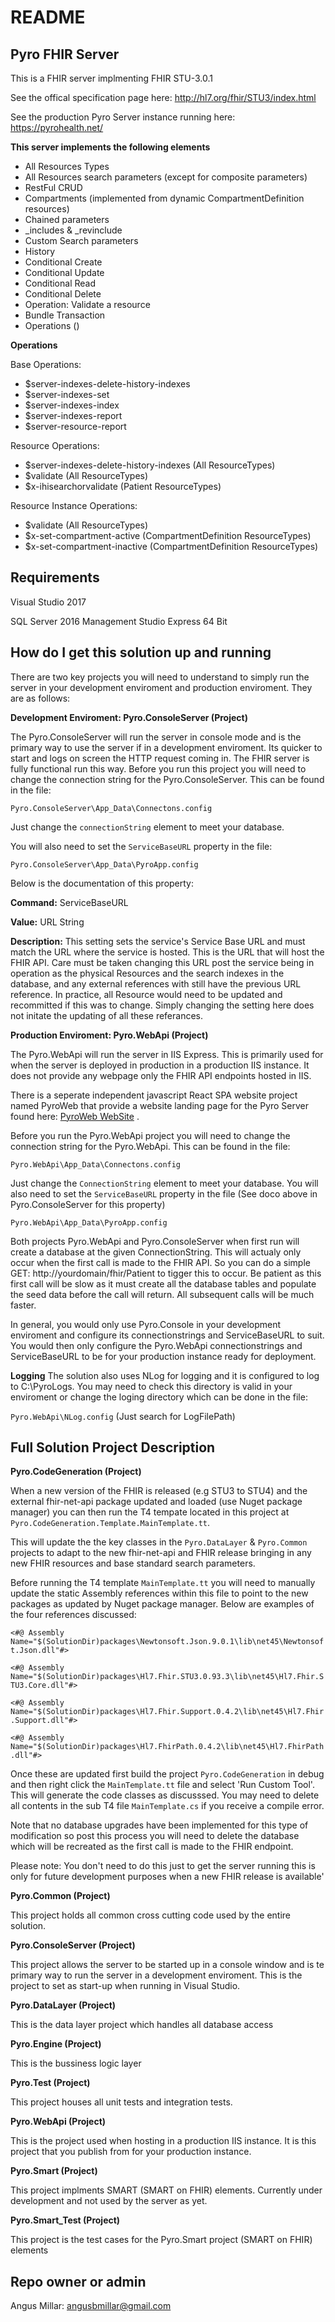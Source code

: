 # README #

## Pyro FHIR Server ##

This is a FHIR server implmenting FHIR STU-3.0.1

See the offical specification page here: http://hl7.org/fhir/STU3/index.html

See the production Pyro Server instance running here: https://pyrohealth.net/

**This server implements the following elements** 

* All Resources Types
* All Resources search parameters (except for composite parameters)
* RestFul CRUD
* Compartments (implemented from dynamic CompartmentDefinition resources)
* Chained parameters
* _includes & _revinclude
* Custom Search parameters
* History
* Conditional Create
* Conditional Update 
* Conditional Read 
* Conditional Delete  
* Operation: Validate a resource
* Bundle Transaction
* Operations ()

**Operations**

Base Operations:
* $server-indexes-delete-history-indexes    
* $server-indexes-set      
* $server-indexes-index      
* $server-indexes-report      
* $server-resource-report   

Resource Operations:
* $server-indexes-delete-history-indexes (All ResourceTypes)  
* $validate (All ResourceTypes)
* $x-ihisearchorvalidate (Patient ResourceTypes)

Resource Instance Operations:
* $validate (All ResourceTypes)
* $x-set-compartment-active (CompartmentDefinition ResourceTypes)
* $x-set-compartment-inactive (CompartmentDefinition ResourceTypes)



## Requirements ##

Visual Studio 2017

SQL Server 2016 Management Studio Express 64 Bit

## How do I get this solution up and running ##
There are two key projects you will need to understand to simply run the server in your development enviroment and production enviroment. They are as follows:

**Development Enviroment: Pyro.ConsoleServer (Project)**

The Pyro.ConsoleServer will run the server in console mode and is the primary way to use the server if in a development enviroment. Its quicker to start and logs on screen the HTTP request coming in. The FHIR server is fully functional run this way.
Before you run this project you will need to change the connection string for the Pyro.ConsoleServer. This can be found in the file:

`Pyro.ConsoleServer\App_Data\Connectons.config`

Just change the `connectionString` element to meet your database.

You will also need to set the `ServiceBaseURL` property in the file:

`Pyro.ConsoleServer\App_Data\PyroApp.config`

Below is the documentation of this property:

**Command:** ServiceBaseURL

**Value:** URL String

**Description:** This setting sets the service's Service Base URL and must match the URL where the service is hosted. This is the URL that will host the FHIR API. Care must be taken changing this URL post the service being in operation as the physical Resources and the search indexes in the database, and any external references with still have the previous URL reference. In practice, all Resource would need to be updated and recommitted if this was to change. 
Simply changing the setting here does not initate the updating of all these referances.

**Production Enviroment: Pyro.WebApi (Project)**

The Pyro.WebApi will run the server in IIS Express. This is primarily used for when the server is deployed in production in a production IIS instance. It does not provide any webpage only the FHIR API endpoints hosted in IIS. 

There is a seperate independent javascript React SPA website project named PyroWeb that provide a website landing page for the Pyro Server found here: [PyroWeb WebSite](https://bitbucket.org/angusmillar/pyro-web) .

Before you run the Pyro.WebApi project you will need to change the connection string for the Pyro.WebApi. This can be found in the file:

`Pyro.WebApi\App_Data\Connectons.config`

Just change the `ConnectionString` element to meet your database.
You will also need to set the `ServiceBaseURL` property in the file (See doco above in Pyro.ConsoleServer for this property)

`Pyro.WebApi\App_Data\PyroApp.config`

Both projects Pyro.WebApi and Pyro.ConsoleServer when first run will create a database at the given ConnectionString.
This will actualy only occur when the first call is made to the FHIR API. So you can do a simple GET: http://yourdomain/fhir/Patient to tigger this to occur.
Be patient as this first call will be slow as it must create all the database tables and populate the seed data before the call will return. All subsequent calls will be much faster.

In general, you would only use Pyro.Console in your development enviroment and configure its connectionstrings and ServiceBaseURL to suit. You would then only configure the Pyro.WebApi connectionstrings and ServiceBaseURL to be for your production instance ready for deployment. 

**Logging**
The solution also uses NLog for logging and it is configured to log to C:\PyroLogs. 
You may need to check this directory is valid in your enviroment or change the loging directory which can be done in the file:

`Pyro.WebApi\NLog.config` (Just search for LogFilePath)


## Full Solution Project Description ##

**Pyro.CodeGeneration (Project)**

When a new version of the FHIR is released (e.g STU3 to STU4) and the external fhir-net-api package 
updated and loaded (use Nuget package manager) you can then run the T4 tempate located in this project 
at `Pyro.CodeGeneration.Template.MainTemplate.tt`. 

This will update the the key classes in the `Pyro.DataLayer` & `Pyro.Common` projects to adapt to
the new fhir-net-api and FHIR release bringing in any new FHIR resources and base standard search 
parameters.

Before running the T4 template `MainTemplate.tt` you will need to manually update the static Assembly 
references within this file to point to the new packages as updated by Nuget package manager. 
Below are examples of the four references discussed: 

`<#@ Assembly Name="$(SolutionDir)packages\Newtonsoft.Json.9.0.1\lib\net45\Newtonsoft.Json.dll"#>`

`<#@ Assembly Name="$(SolutionDir)packages\Hl7.Fhir.STU3.0.93.3\lib\net45\Hl7.Fhir.STU3.Core.dll"#>`

`<#@ Assembly Name="$(SolutionDir)packages\Hl7.Fhir.Support.0.4.2\lib\net45\Hl7.Fhir.Support.dll"#>`

`<#@ Assembly Name="$(SolutionDir)packages\Hl7.FhirPath.0.4.2\lib\net45\Hl7.FhirPath.dll"#>`

Once these are updated first build the project `Pyro.CodeGeneration` in debug and then right click the 
`MainTemplate.tt` file and select 'Run Custom Tool'. This will generate the code classes as discusssed.
You may need to delete all contents in the sub T4 file `MainTemplate.cs` if you receive a compile error. 

Note that no database upgrades have been implemented for this type of modification so post this process you will need 
to delete the database which will be recreated as the first call is made to the FHIR endpoint.

Please note: You don't need to do this just to get the server running this is only for future development purposes when a new FHIR release is available'

**Pyro.Common (Project)**

This project holds all common cross cutting code used by the entire solution.

**Pyro.ConsoleServer (Project)**

This project allows the server to be started up in a console window and is te primary way to run the server in a development enviroment.
This is the project to set as start-up when running in Visual Studio.

**Pyro.DataLayer (Project)**

This is the data layer project which handles all database access

**Pyro.Engine (Project)**

This is the bussiness logic layer

**Pyro.Test (Project)**

This project houses all unit tests and integration tests.

**Pyro.WebApi (Project)**

This is the project used when hosting in a production IIS instance. 
It is this project that you publish from for your production instance.

**Pyro.Smart (Project)**

This project implments SMART (SMART on FHIR) elements. Currently under development and not used by the server as yet.

**Pyro.Smart_Test (Project)**

This project is the test cases for the  Pyro.Smart project (SMART on FHIR) elements


## Repo owner or admin ##

Angus Millar: angusbmillar@gmail.com